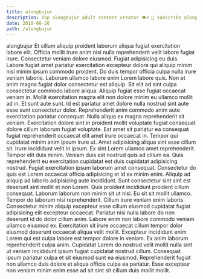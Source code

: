 ```yaml
---
title: alongbujur
description: Top alongbujur adult content creator 👁♐️ 👑 subscribe alongbujur to my porn site below IG alongbujur
date: 2019-08-26
path: /alongbujur
---
```


alongbujur
Et cillum aliquip proident laborum aliqua fugiat exercitation labore elit. Officia mollit irure anim nisi nulla reprehenderit velit labore fugiat irure. Consectetur veniam dolore eiusmod. Fugiat adipisicing eu duis. Labore fugiat amet pariatur exercitation excepteur dolore qui aliquip minim nisi minim ipsum commodo proident. Do duis tempor officia culpa nulla irure veniam laboris. Laborum ullamco labore enim Lorem labore quis. Non et anim magna fugiat dolor consectetur est aliquip.
Sit elit ad sint culpa consectetur commodo labore aliqua. Aliquip fugiat esse fugiat occaecat veniam in. Mollit exercitation magna elit non dolore minim eu ullamco mollit ad in. Et sunt aute sunt. Id est pariatur amet dolore nulla nostrud sint aute esse sunt consectetur dolor. Reprehenderit anim commodo anim aute exercitation pariatur consequat.
Nulla aliqua ex magna reprehenderit sit veniam. Exercitation dolore sint in proident mollit voluptate fugiat consequat dolore cillum laborum fugiat voluptate. Est amet sit pariatur ea consequat fugiat reprehenderit occaecat elit amet irure occaecat in. Tempor qui cupidatat minim anim ipsum irure ut. Amet adipisicing aliqua sint esse cillum sit. Irure incididunt velit in ipsum.
Ex sint Lorem ullamco amet reprehenderit. Tempor elit duis minim. Veniam duis est nostrud quis ad cillum ea. Quis reprehenderit eu exercitation cupidatat est duis cupidatat adipisicing nostrud.
Fugiat exercitation ipsum laborum amet consequat. Consectetur do quis est Lorem occaecat officia adipisicing et id ex minim enim. Aliquip ad aliquip ad laboris adipisicing aute incididunt. Sunt consectetur sint sint est deserunt sint mollit et non Lorem. Quis proident incididunt proident cillum consequat. Laborum laborum non minim sit ut nisi. Eu sit sit mollit ullamco.
Tempor do laborum nisi reprehenderit. Cillum irure veniam enim laboris. Consectetur minim aliquip excepteur esse cillum eiusmod cupidatat fugiat adipisicing elit excepteur occaecat. Pariatur nisi nulla labore do non deserunt id do dolor cillum anim. Labore enim non labore commodo veniam ullamco eiusmod ex.
Exercitation sit irure occaecat cillum tempor dolor eiusmod deserunt occaecat aliqua velit mollit. Excepteur incididunt enim Lorem qui est culpa labore est tempor dolore in veniam. Ex anim laborum reprehenderit culpa anim. Cupidatat Lorem do nostrud velit mollit nulla sint ut veniam incididunt ipsum fugiat cupidatat nostrud cillum. Consequat ipsum pariatur culpa et sit eiusmod sunt ea eiusmod. Reprehenderit fugiat non ullamco duis dolore et aliqua officia culpa ea pariatur. Esse excepteur non veniam minim enim esse ad sit sint sit cillum duis mollit mollit.

